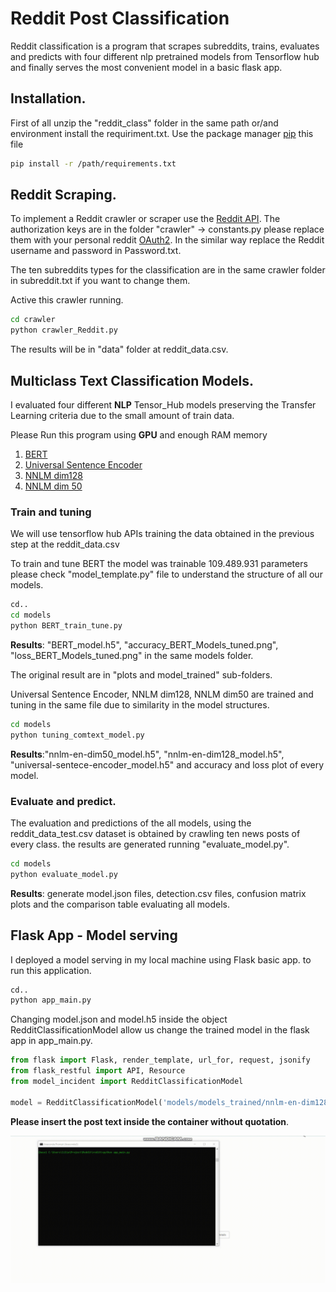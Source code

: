 # Reddit Post Classification
Reddit classification is a program that scrapes subreddits, trains, evaluates and predicts with  four different  nlp  pretrained models from Tensorflow hub and finally serves the most convenient model in a basic flask app.

## Installation.
First of all unzip the "reddit_class" folder in the same path or/and environment install the requiriment.txt. 
Use the package manager [pip](https://pip.pypa.io/en/stable/) this file

```bash
pip install -r /path/requirements.txt
```

## Reddit Scraping.

To implement a  Reddit crawler or scraper use the [Reddit API](https://www.reddit.com/wiki/api). The authorization keys are in the folder "crawler" -> constants.py please replace them with your personal reddit [OAuth2](https://github.com/reddit-archive/reddit/wiki/OAuth2). In the similar way replace the Reddit username and password in Password.txt.
 
The ten subreddits types for the classification are in the same crawler folder in subreddit.txt if you want to change them.

Active this crawler running.

```bash
cd crawler
python crawler_Reddit.py
```
The results will be in "data" folder at reddit_data.csv.

## Multiclass Text Classification Models.

I evaluated four different **NLP** Tensor_Hub models preserving the Transfer Learning criteria due to the small amount of train data.

Please Run this program using **GPU** and enough RAM memory

1. [BERT](https://tfhub.dev/tensorflow/bert_en_uncased_L-12_H-768_A-12/4) 
2. [Universal Sentence Encoder](https://tfhub.dev/google/universal-sentence-encoder/1)
3. [NNLM dim128](https://tfhub.dev/google/nnlm-en-dim128/2)
4. [NNLM dim 50](https://tfhub.dev/google/nnlm-en-dim50/1)

### Train and tuning
We will use tensorflow hub APIs training the data obtained in the  previous step at the reddit_data.csv

To train and tune BERT the model was trainable 109.489.931 parameters please check "model_template.py" file to understand the structure of all our models.
```bash
cd..
cd models
python BERT_train_tune.py
```
**Results**: "BERT_model.h5", "accuracy_BERT_Models_tuned.png", "loss_BERT_Models_tuned.png" in the same models folder.

The original result are in "plots and model_trained" sub-folders.

Universal Sentence Encoder, NNLM dim128, NNLM dim50 are trained and tuning  in the same file due to similarity in the model structures.
```bash
cd models
python tuning_comtext_model.py
```
**Results**:"nnlm-en-dim50_model.h5", "nnlm-en-dim128_model.h5", "universal-sentece-encoder_model.h5" and accuracy and loss plot of every model.

### Evaluate and predict.

The evaluation and predictions of the all models, using the reddit_data_test.csv dataset is obtained by crawling ten news posts of every class. the results are generated running "evaluate_model.py".

```bash
cd models
python evaluate_model.py
```
**Results**: generate model.json files, detection.csv files, confusion matrix plots and the comparison table evaluating all models.

## Flask App - Model serving
I deployed a model serving in my local machine using Flask basic app.
to run this application.

```bash
cd..
python app_main.py
```
Changing model.json and model.h5 inside the object RedditClassificationModel allow us change the trained model  in the flask app in app_main.py.

```python
from flask import Flask, render_template, url_for, request, jsonify
from flask_restful import API, Resource
from model_incident import RedditClassificationModel

model = RedditClassificationModel('models/models_trained/nnlm-en-dim128.json', 'models/models_trained/nnlm-en-dim128_model.h5')
```

**Please insert the post text inside the container without quotation**.

![](reddit_app.gif)


